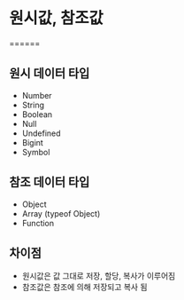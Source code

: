 # 원시값, 참조값
======

## 원시 데이터 타입
- Number
- String
- Boolean
- Null
- Undefined
- Bigint
- Symbol

## 참조 데이터 타입
- Object
- Array (typeof Object)
- Function

## 차이점
- 원시값은 값 그대로 저장, 할당, 복사가 이루어짐
- 참조값은 참조에 의해 저장되고 복사 됨